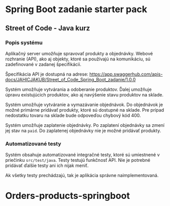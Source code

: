 # Spring Boot zadanie starter pack
## Street of Code - Java kurz
### Popis systému
Aplikačný server umožňuje spravovať produkty a objednávky.
Webové rozhranie (API), ako aj objekty, ktoré sa používajú na komunikáciu,
sú zadefinované v zadanej špecifikácii.

Špecifikácia API je dostupná na adrese: https://app.swaggerhub.com/apis-docs/JAHICJAKUB/Street_of_Code_Spring_Boot_zadanie/1.0.0

Systém umožňuje vytvárania a odoberanie produktov. Ďalej umožňuje
úpravu existujúcich produktov, ako aj navýšenie stavu produktov na sklade.

Systém umožňuje vytváranie a vymazávanie objednávok. Do objednávok je možné
primárne pridávať produkty, ktoré sú dostupné na sklade. Pre prípad nedostatku 
tovaru na sklade bude odpoveďou chybový kód 400.

Systém umožňuje zaplatenie objednávky. Po zaplatení objednávky sa zmení jej stav
na `paid`. Do zaplatenej objednávky nie je možné pridávať produkty.

### Automatizované testy
Systém obsahuje automatizované integračné testy, ktoré sú umiestnené v priečinku `src/test/java`.
Testy testujú funkčnosť API. Nie je potrebné pridávať ďalšie testy ani ich nijak meniť.

Ak všetky testy prechádzajú, tak je aplikácia správne naimplementovaná.
# Orders-products-springboot

